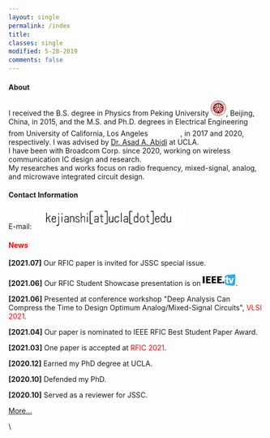 ```yaml
---
layout: single
permalink: /index
title:
classes: single
modified: 5-28-2019
comments: false
---
```


#### About  
I received the B.S. degree in Physics from Peking University <img src="fig/pku.png" width="30"/>, Beijing, China, in 2015, and the M.S. and Ph.D. degrees in Electrical Engineering from University of California, Los Angeles <img src="fig/logo-ucla.svg" width="60"/>, in 2017 and 2020, respectively. I was advised by [Dr. Asad A. Abidi](https://scholar.google.com/citations?user=44y2Oc4AAAAJ&hl=en) at UCLA. 
\
I have been with Broadcom Corp. since 2020, working on wireless communication IC design and research.
\
My researches and works focus on radio frequency, mixed-signal, analog, and microwave integrated circuit design.


#### Contact Information
E-mail: ![youjian](/fig/youjian.png)


#### <span style="color:red">News</span>

**[2021.07]** Our RFIC paper is invited for JSSC special issue.

**[2021.06]** Our RFIC Student Showcase presentation is on [<img src="fig/ieeetv.svg" alt="IEEE.tv" width="65"/>](https://ieeetv.ieee.org/channels/mtts/kejian-shi-rfic-student-showcase-ims-2021).

**[2021.06]** Presented at conference workshop "Deep Analysis Can Compress the Time to Design Optimum Analog/Mixed-Signal Circuits", <span style="color:red">VLSI 2021</span>.

**[2021.04]** Our paper is nominated to IEEE RFIC Best Student Paper Award. 

**[2021.03]** One paper is accepted at <span style="color:red">RFIC 2021</span>. 

**[2020.12]** Earned my PhD degree at UCLA.

**[2020.10]** Defended my PhD.

**[2020.10]** Served as a reviewer for JSSC.


[More...](./news)

\
<script type='text/javascript' id='clustrmaps' src='//cdn.clustrmaps.com/map_v2.js?cl=ffffff&w=300&t=tt&d=RrdFrlQEXegADWJVAyTaqhe3rDF1QcXml9jtcZ15r8U'></script>
